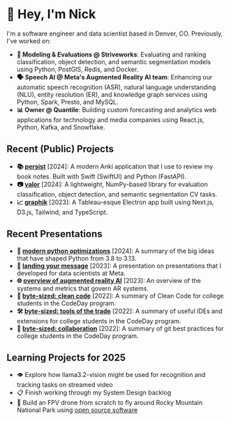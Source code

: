 # 👋 Hey, I'm Nick

I'm a software engineer and data scientist based in Denver, CO. Previously, I've worked on:
- **🧮 Modeling & Evaluations @ Striveworks**: Evaluating and ranking classification, object detection, and semantic segmentation models using Python, PostGIS, Redis, and Docker.
- **🗣️ Speech AI @ Meta's Augmented Reality AI team**: Enhancing our automatic speech recognition (ASR), natural language understanding (NLU), entity resolution (ER), and knowledge graph services using Python, Spark, Presto, and MySQL. 
- **📊 Owner @ Quantile**: Building custom forecasting and analytics web applications for technology and media companies using React.js, Python, Kafka, and Snowflake.


## Recent (Public) Projects
- **📚 [persist](https://github.com/ntlind/persist)** [2024]: A modern Anki application that I use to review my book notes. Built with Swift (SwiftUI) and Python (FastAPI).
- **📷 [valor](https://github.com/Striveworks/valor)** [2024]: A lightweight, NumPy-based library for evaluation classification, object detection, and semantic segmentation CV tasks.
- **📈 [graphik](https://github.com/ntlind/tableau_electron_app)** [2023]: A Tableau-esque Electron app built using Next.js, D3.js, Tailwind, and TypeScript.




## Recent Presentations
- **🐍 [modern python optimizations](https://docs.google.com/presentation/d/1Z5s44lZi2pqYHg5HFNvBYfrISeFVLmWsLNKzSU3Rk7U/edit?usp=sharing)** [2024]: A summary of the big ideas that have shaped Python from 3.8 to 3.13.
- **📣 [landing your message](https://docs.google.com/presentation/d/15_Dczcu82eCRBkw6yG8S6bZyZc8dHAY9wueQXKE8uvs/edit?usp=sharing)** [2023]: A presentation on presentations that I developed for data scientists at Meta.
- **🌐 [overview of augmented reality AI](https://docs.google.com/presentation/d/1Hj_AyZeL3TtZm3dHaczhFy-Jq2yUgVHTwKtYeK5Adw8/edit#slide=id.g24f2ec7d552_0_0)** [2023]: An overview of the systems and metrics that govern AR systems.
- **🧹 [byte-sized: clean code](https://docs.google.com/presentation/d/1j6TfXi0m0JnZq3kPhWY3hjbKxUi38DOd/edit#slide=id.p10)** [2022]: A summary of Clean Code for college students in the CodeDay program.
- **🛠️ [byte-sized: tools of the trade](https://docs.google.com/presentation/d/1Yq73_h-r4safix2l2qCDZq2sqQRNUR82/edit#slide=id.p1)** [2022]: A summary of useful IDEs and extensions for college students in the CodeDay program.
- **🤝 [byte-sized: collaboration](https://docs.google.com/presentation/d/1-X3aKx7q9bd9uk9eYnIE8gstlLWZzyT8/edit#slide=id.p8)** [2022]: A summary of git best practices for college students in the CodeDay program.




## Learning Projects for 2025
- 👁️ Explore how llama3.2-vision might be used for recognition and tracking tasks on streamed video
- 📋 Finish working through my System Design backlog
- 🚁 Build an FPV drone from scratch to fly around Rocky Mountain National Park using [open source software](https://betaflight.com/)
